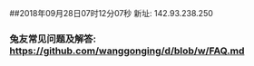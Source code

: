 ##2018年09月28日07时12分07秒 新址: 142.93.238.250
### 兔友常见问题及解答: https://github.com/wanggonging/d/blob/w/FAQ.md
